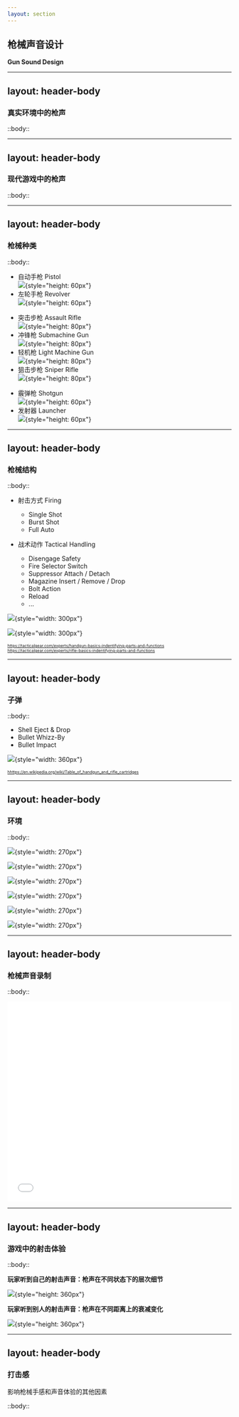 ```yaml
---
layout: section
---
```


## 枪械声音设计
**Gun Sound Design**

---
layout: header-body
---

### 真实环境中的枪声

::body::


<!--  -->

---
layout: header-body
---

### 现代游戏中的枪声

::body::


<!--
- [Call Of Duty Modern Warfare II 2022 - All Weapons](https://www.youtube.com/watch?v=dYPUfaaq8kI)
-->

---
layout: header-body
---

### 枪械种类

::body::

<div class="grid grid-cols-3 gap-4">

<div>

- 自动手枪 Pistol  
![](/src/gun-sound-design/Gun-Pistol-DesertEagle.png){style="height: 60px"}
- 左轮手枪 Revolver  
![](/src/gun-sound-design/Gun-Revolver-ColtPython.png){style="height: 60px"}

</div>

<div>

- 突击步枪 Assault Rifle  
![](/src/gun-sound-design/Gun-AssaultRifle-AK47.png){style="height: 80px"}
- 冲锋枪 Submachine Gun  
![](/src/gun-sound-design/Gun-SubmachineGun-MP5.png){style="height: 80px"}
- 轻机枪 Light Machine Gun  
![](/src/gun-sound-design/Gun-LightMachineGun-M249.png){style="height: 80px"}
- 狙击步枪 Sniper Rifle  
![](/src/gun-sound-design/Gun-SniperRifle-BarrettM82.png){style="height: 80px"}

</div>

<div>

- 霰弹枪 Shotgun  
![](/src/gun-sound-design/Gun-Shotgun-SPAS12.png){style="height: 60px"}
- 发射器 Launcher  
![](/src/gun-sound-design/Gun-Launcher-RPG.png){style="height: 60px"}

</div>

</div>

<!--  -->

---
layout: header-body
---

### 枪械结构

::body::

<div class="grid grid-cols-2 gap-4">

<div>

<!-- ![](/src/gun-sound-design/the-parts-of-a-semiautoamtic-handgun-and-their-function.webp){style="height: 180px"}

![](/src/gun-sound-design/the-stationary-and-moving-parts-of-a-revolver.webp){style="height: 180px"}

<a href="https://tacticalgear.com/experts/handgun-basics-indentifying-parts-and-functions" target="_blank" style="font-size: 9px;">
  https://tacticalgear.com/experts/handgun-basics-indentifying-parts-and-functions
</a> -->

- 射击方式 Firing
  - Single Shot
  - Burst Shot
  - Full Auto

- 战术动作 Tactical Handling
  - Disengage Safety
  - Fire Selector Switch
  - Suppressor Attach / Detach
  - Magazine Insert / Remove / Drop
  - Bolt Action
  - Reload
  - ...

</div>

<div>

![](/src/gun-sound-design/the-parts-of-a-semiautoamtic-handgun-and-their-function.webp){style="width: 300px"}

![](/src/gun-sound-design/bolt-action-rifle-parts.webp){style="width: 300px"}

<a href="https://tacticalgear.com/experts/handgun-basics-indentifying-parts-and-functions" target="_blank" style="font-size: 9px;">
  https://tacticalgear.com/experts/handgun-basics-indentifying-parts-and-functions
</a>
<a href="https://tacticalgear.com/experts/rifle-basics-indentifying-parts-and-functions" target="_blank" style="font-size: 9px;">
  https://tacticalgear.com/experts/rifle-basics-indentifying-parts-and-functions
</a>

</div>

</div>

<!--
- https://tacticalgear.com/experts/handgun-basics-indentifying-parts-and-functions
- https://tacticalgear.com/experts/rifle-basics-indentifying-parts-and-functions
- https://tacticalgear.com/experts/shotgun-basics-identifying-parts-and-functions
-->

---
layout: header-body
---

### 子弹

::body::

<div class="grid grid-cols-2 gap-4">

<div>

- Shell Eject & Drop
- Bullet Whizz-By
- Bullet Impact

</div>

<div>

![](/src/gun-sound-design/Rifle_cartridge_comparison.jpg){style="width: 360px"}

<a href="https://en.wikipedia.org/wiki/Table_of_handgun_and_rifle_cartridges" target="_blank" style="font-size: 9px;">
  hhttps://en.wikipedia.org/wiki/Table_of_handgun_and_rifle_cartridges
</a>

</div>

</div>

<!--
- [Table of handgun and rifle cartridges](https://en.wikipedia.org/wiki/Table_of_handgun_and_rifle_cartridges)
-->

---
layout: header-body
---

### 环境

::body::

<div class="grid grid-cols-3 gap-4">

<div>

![](/src/gun-sound-design/SYNCED_GunRec_Location_Hill.jpg){style="width: 270px"}

![](/src/gun-sound-design/SYNCED_GunRec_Location_Bunker.jpg){style="width: 270px"}

</div>

<div>

![](/src/gun-sound-design/SYNCED_GunRec_Location_Plain.jpg){style="width: 270px"}

![](/src/gun-sound-design/SYNCED_GunRec_Location_Hall.jpg){style="width: 270px"}

</div>

<div>

![](/src/gun-sound-design/SYNCED_GunRec_Location_Valley.jpg){style="width: 270px"}

![](/src/gun-sound-design/SYNCED_GunRec_Location_Warehouse.jpg){style="width: 270px"}

</div>

</div>

<!--  -->

---
layout: header-body
---

### 枪械声音录制

::body::

<iframe src="//player.bilibili.com/player.html?isOutside=true&aid=93662654&bvid=BV1XE411s7QN&cid=159918305&p=1" scrolling="no" border="0" frameborder="no" framespacing="0" allowfullscreen="true" style="width: 100%; height: 450px;"></iframe>

<!--  -->

---
layout: header-body
---

### 游戏中的射击体验

::body::

<div class="grid grid-cols-2 gap-4">

<div>

**玩家听到自己的射击声音：枪声在不同状态下的层次细节**

![](/gun-sound-1p.png){style="height: 360px"}

</div>

<div>

**玩家听到别人的射击声音：枪声在不同距离上的衰减变化**

![](/gun-sound-3p.png){style="height: 360px"}

</div>

</div>

<!--  -->

---
layout: header-body
---

### 打击感
影响枪械手感和声音体验的其他因素

::body::


<!--
- [Why The Weapons In Modern Warfare Sound So Incredible](https://www.youtube.com/watch?v=OmMlaasm8wk)
-->
